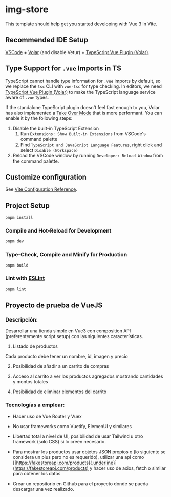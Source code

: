 # img-store

This template should help get you started developing with Vue 3 in Vite.

## Recommended IDE Setup

[VSCode](https://code.visualstudio.com/) + [Volar](https://marketplace.visualstudio.com/items?itemName=Vue.volar) (and disable Vetur) + [TypeScript Vue Plugin (Volar)](https://marketplace.visualstudio.com/items?itemName=Vue.vscode-typescript-vue-plugin).

## Type Support for `.vue` Imports in TS

TypeScript cannot handle type information for `.vue` imports by default, so we replace the `tsc` CLI with `vue-tsc` for type checking. In editors, we need [TypeScript Vue Plugin (Volar)](https://marketplace.visualstudio.com/items?itemName=Vue.vscode-typescript-vue-plugin) to make the TypeScript language service aware of `.vue` types.

If the standalone TypeScript plugin doesn't feel fast enough to you, Volar has also implemented a [Take Over Mode](https://github.com/johnsoncodehk/volar/discussions/471#discussioncomment-1361669) that is more performant. You can enable it by the following steps:

1. Disable the built-in TypeScript Extension
    1) Run `Extensions: Show Built-in Extensions` from VSCode's command palette
    2) Find `TypeScript and JavaScript Language Features`, right click and select `Disable (Workspace)`
2. Reload the VSCode window by running `Developer: Reload Window` from the command palette.

## Customize configuration

See [Vite Configuration Reference](https://vitejs.dev/config/).

## Project Setup

```sh
pnpm install
```

### Compile and Hot-Reload for Development

```sh
pnpm dev
```

### Type-Check, Compile and Minify for Production

```sh
pnpm build
```

### Lint with [ESLint](https://eslint.org/)

```sh
pnpm lint
```

## Proyecto de prueba de VueJS

### Descripción:

Desarrollar una tienda simple en Vue3 con composition API
(preferentemente script setup) con las siguientes características.

1. Listado de productos

Cada producto debe tener un nombre, id, imagen y precio

2. Posibilidad de añadir a un carrito de compras

3. Acceso al carrito a ver los productos agregados mostrando cantidades y
montos totales

4. Posibilidad de eliminar elementos del carrito

### Tecnologías a emplear:

-   Hacer uso de Vue Router y Vuex

-   No usar frameworks como Vuetify, ElemenUI y similares

-   Libertad total a nivel de UI, posibilidad de usar Tailwind u otro
    framework (solo CSS) si lo creen necesario.

-   Para mostrar los productos usar objetos JSON propios o (lo siguiente
    se considera un plus pero no es requerido), utilizar una api como
    [[https://fakestoreapi.com/products]{.underline}](https://fakestoreapi.com/products)
    y hacer uso de axios, fetch o similar para obtener los datos

-   Crear un repositorio en Github para el proyecto donde se pueda
    descargar una vez realizado.

